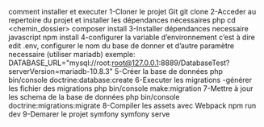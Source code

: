 comment installer et executer
1-Cloner le projet Git
git clone <url>
2-Acceder au repertoire du projet et installer les dépendances nécessaires php
cd <chemin_dossier>
composer install
3-Installer dépendances necessaire javascript
npm install
4-configurer la variable d’environnement c’est à dire edit .env, configurer le nom du base de donner et d’autre paramètre necessaire (utiliser mariadb)
exemple: DATABASE_URL="mysql://root:root@127.0.0.1:8889/DatabaseTest?serverVersion=mariadb-10.8.3"
5-Créer la base de données
php bin/console doctrine:database:create
6-Executer les migrations
-générer les fichier des migrations
php bin/console make:migration
7-Mettre à jour les schema de la base de données
php bin/console doctrine:migrations:migrate
8-Compiler les assets avec Webpack
npm run dev
9-Demarer le projet symfony
symfony serve

